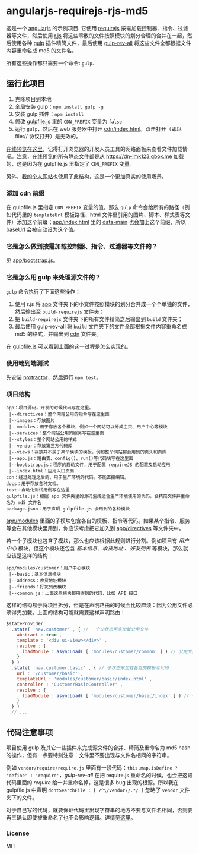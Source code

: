 # angularjs-requirejs-rjs-md5

这是一个 [angularjs](https://angularjs.org/) 的示例项目. 它使用 [requirejs](http://requirejs.org/) 按需加载控制器、指令、过滤器等文件，然后使用 [r.js](https://github.com/jrburke/r.js/) 将这些零散的文件按照模块的划分合理的合并在一起，然后使用各种 [gulp](http://gulpjs.com/) 插件精简文件，最后使用 [gulp-rev-all](https://github.com/smysnk/gulp-rev-all) 将这些文件全都根据文件内容重命名成 md5 的文件名。

所有这些操作都只需要一个命令: `gulp`. 

## 运行此项目

 1. 克隆项目到本地
 2. 全局安装 gulp：`npm install gulp -g`
 3. 安装 gulp 插件：`npm install` 
 4. 修改 [gulpfile.js](https://github.com/lmk123/angularjs-requirejs-rjs-md5/blob/master/gulpfile.js) 里的 `CDN_PREFIX` 变量为 `false`
 5. 运行 `gulp`，然后在 web 服务器中打开 [cdn/index.html](https://github.com/lmk123/angularjs-requirejs-rjs-md5/blob/master/cdn/index.html)。双击打开（即以 file:// 协议打开）是无效的。
 
[在线预览在这里](http://lmk123.github.io/angularjs-requirejs-rjs-md5/)，记得打开浏览器的开发人员工具的网络面板来查看文件加载情况。注意，在线预览的所有静态文件都是从 https://dn-lmk123.qbox.me 加载的，这是因为在 gulpfile.js 里指定了 `CDN_PREFIX` 变量。

另外，[我的个人网站](https://github.com/lmk123/lmk123.github.io/tree/source)也使用了此结构，这是一个更加真实的使用场景。

### 添加 cdn 前缀

在 gulpfile.js 里指定 `CDN_PREFIX` 变量的值，那么 `gulp` 命令会给所有的路径（例如代码里的 `templateUrl` 模板路径、html 文件里引用的图片、脚本、样式表等文件）添加这个前缀；[app/index.html](https://github.com/lmk123/angularjs-requirejs-rjs-md5/blob/master/app/index.html) 里的 [data-main](http://requirejs.org/docs/api.html#data-main) 也会加上这个前缀，所以 [baseUrl](http://requirejs.org/docs/api.html#config-baseUrl) 会被自动设为这个值。

### 它是怎么做到按需加载控制器、指令、过滤器等文件的？
见 [app/bootstrap.js](https://github.com/lmk123/angularjs-requirejs-rjs-md5/blob/master/app/bootstrap.js)。

### 它是怎么用 gulp 来处理源文件的？

`gulp` 命令执行了下面这些操作：

1. 使用 r.js 将 [app](https://github.com/lmk123/angularjs-requirejs-rjs-md5/tree/master/app) 文件夹下的小文件按照模块的划分合并成一个个单独的文件，然后输出至 `build-requirejs` 文件夹；
2. 把 `build-requirejs` 文件夹下的所有文件精简之后输出到 `build` 文件夹；
3. 最后使用 gulp-rev-all 将 `build` 文件夹下的文件全部根据文件内容重命名成 md5 的格式，并输出到 [cdn](https://github.com/lmk123/angularjs-requirejs-rjs-md5/tree/master/cdn) 文件夹。

在 [gulpfile.js](https://github.com/lmk123/angularjs-requirejs-rjs-md5/blob/master/gulpfile.js) 可以看到上面的这一过程是怎么实现的。

### 使用端到端测试
先安装 [protractor](http://angular.github.io/protractor)，然后运行 `npm test`。

### 项目结构

```
app：项目源码。开发的时候代码写在这里。
 |--directives：整个网站公用的指令写在这里面
 |--images：存放图片
 |--modules：用于存放各个模块，例如一个网站可以分成主页、用户中心等模块
 |--services：整个网站公用的服务写在这里面
 |--styles：整个网站公用的样式
 |--vendor：存放第三方代码库
 |--views：存放并不属于某个模块的模板，例如整个网站都会用到的页头和页脚
 |--app.js：路由表、config()、run()等代码块写在这里面
 |--bootstrap.js：程序的启动文件，用于配置 requireJS 的配置及启动应用
 |--index.html：应用入口页面
cdn：经过处理之后的、用于生产环境的代码。不能直接编辑。
docs：用于存放各种文档。
test：自动化测试用例写在这里
gulpfile.js：根据 app 文件夹里的源码生成适合生产环境使用的代码。会精简文件并重命名为 md5 文件名
package.json：用于声明 gulpfile.js 会用到的各种模块
```

[app/modules](https://github.com/lmk123/angularjs-requirejs-rjs-md5/tree/master/app/modules) 里面的子模块包含各自的模板、指令等代码。如果某个指令、服务等会在其他模块里用到，你应该考虑把它加入到 [app/directives](https://github.com/lmk123/angularjs-requirejs-rjs-md5/tree/master/app/directives) 等文件夹中。

若一个子模块也包含子模块，那么也应该根据此规则进行分割。例如项目有 _用户中心_ 模块，但这个模块还包含 _基本信息_、_收货地址_ 、_好友列表_ 等模块，那么就应该是这样的结构：

```
app/modules/customer：用户中心模块
 |--basic：基本信息模块
 |--address：收货地址模块
 |--friends：好友列表模块
 |--common.js：上面这些模块都用得到的代码，比如 API 接口
```

这样的结构易于将项目拆分，但是在声明路由的时候会比较麻烦：因为公用文件必须得先加载。上面的结构可能就需要这样声明路由：

```js
$stateProvider
  .state( 'nav.customer' , { // 一个父状态用来加载公用文件
    abstract : true ,
    template : '<div ui-view></div>' ,
    resolve : {
      loadModule : asyncLoad( [ 'modules/customer/common' ] ) // 公用文件
    }
  } )
  .state( 'nav.customer.basic' , { // 子状态来加载各自的模板与代码
    url : '/customer/basic' ,
    templateUrl : 'modules/customer/basic/index.html' ,
    controller : 'CustomerBasicController' ,
    resolve : {
      loadModule : asyncLoad( [ 'modules/customer/basic/index' ] ) // 子状态自己的代码
    }
  } )
  // ...
```

## 代码注意事项

项目使用 gulp 及其它一些插件来完成源文件的合并、精简及重命名为 md5 hash 的操作，但有一点要特别注意：文件里不要出现与文件名相同的字符串。

例如 `vendor/require/require.js` 里面有一段代码：`this.map.isDefine ? 'define' : 'require'`，_gulp-rev-all_ 在把 require.js 重命名的时候，也会把这段代码里面的 _require_ 给一并重命名掉，这是很多 bug 出现的根源。所以我在 gulpfile.js 中声明 `dontSearchFile : [ /^\/vendor\/.*/ ]` 忽略了 `vendor` 文件夹下的文件。

对于自己写的代码，就要保证代码里出现字符串的地方不要与文件名相同，否则要再三确认即使被重命名了也不会影响逻辑。详情见[这里](https://github.com/smysnk/gulp-rev-all#annotater--replacer)。

### License
MIT
